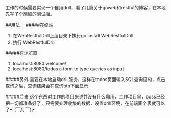 工作的时候需要实现一个自用drill，看了几篇关于goweb和restful的博客，在本地先写了个简陋的测试版。

##用法：
#####在终端
1. 在WebRestfulDrill上层目录下执行go install WebRestfulDrill
2. 执行 WebRestfulDrill

#####在浏览器
1. localhost:8080
welcome!
2. localhost:8080/todos
a form to type queries as input

#####另外
需要在本地启动drill服务，这样在todos页面输入SQL查询语句，点击查询之后，查询结果会在查询btn下面显示

#####后来
这个东西对工作的项目来说并没有什么卵用，工作项目里，boss已经把一切都准备好了，只需要处理收集的数据，设置drill环境，在前端画个表就可以了┑(￣Д ￣)┍